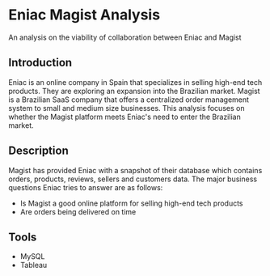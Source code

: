 # Eniac Magist Analysis
An analysis on the viability of collaboration between Eniac and Magist

## Introduction
Eniac is an online company in Spain that specializes in selling high-end tech products. They are exploring an expansion into the Brazilian market. Magist is a Brazilian SaaS company that offers a centralized order management system to small and medium size businesses. This analysis focuses on whether the Magist platform meets Eniac's need to enter the Brazilian market.

## Description
Magist has provided Eniac with a snapshot of their database which contains orders, products, reviews, sellers and customers data. The major business questions Eniac tries to answer are as follows:
- Is Magist a good online platform for selling high-end tech products
- Are orders being delivered on time

## Tools
- MySQL
- Tableau